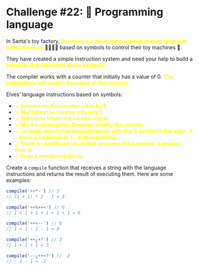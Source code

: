 # Challenge #22: 🚂 Programming language

In Santa's toy factory, <span style="color:yellow">**the elves are developing a programming language called Santa.js**</span> 👨‍💻👩‍💻 based on symbols to control their toy machines 🚂.

They have created a simple instruction system and need your help to build a <span style="color:yellow">**compiler that interprets these symbols.**</span>

The compiler works with a counter that initially has a value of 0. <span style="color:yellow">**The instructions will modify the value of this counter.**</span>

Elves' language instructions based on symbols:

- <span style="color:yellow">**``+``: Increments the counter value by 1.**</span>
- <span style="color:yellow">**``*``: Multiplies the counter value by 2.**</span>
- <span style="color:yellow">**``-``: Subtracts 1 from the counter value.**</span>
- <span style="color:yellow">**``%``: Mark a return point. Does not modify the counter.**</span>
- <span style="color:yellow">**``<``: Go back once to the last instruction with the % symbol it has seen. If - there is no previous %, it does nothing.**</span>
- <span style="color:yellow">**``¿``: Starts a conditional block that executes if the counter is greater than 0.**</span>
- <span style="color:yellow">**``?``: Ends a conditional block.**</span>

Create a ``compile`` function that receives a string with the language instructions and returns the result of executing them. Here are some examples:

```JavaScript
compile('++*-') // 3
// (1 + 1) * 2 - 1 = 3

compile('++%++<') // 6
// 1 + 1 + 1 + 1 + 1 + 1 = 6

compile('++<--') // 0
// 1 + 1 - 1 - 1 = 0

compile('++¿+?') // 3
// 1 + 1 + 1 = 3

compile('--¿+++?') // -2
// - 1 - 1 = -2
```
